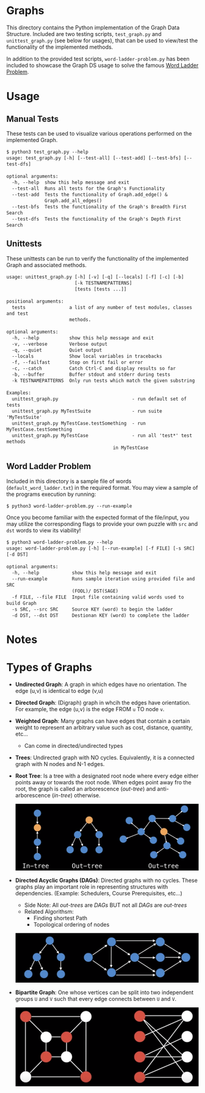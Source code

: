 # Graphs
This directory contains the Python implementation of the Graph Data Structure. Included are two testing scripts, `test_graph.py` and `unittest_graph.py` (see below for usages), that can be used to view/test the functionality of the implemented methods.

In addition to the provided test scripts, `word-ladder-problem.py` has been included to showcase the Graph DS usage to solve the famous [Word Ladder Problem](https://en.wikipedia.org/wiki/Word_ladder).

# Usage

## Manual Tests
These tests can be used to visualize various operations performed on the implemented Graph.
```
$ python3 test_graph.py --help
usage: test_graph.py [-h] [--test-all] [--test-add] [--test-bfs] [--test-dfs]

optional arguments:
  -h, --help  show this help message and exit
  --test-all  Runs all tests for the Graph's Functionality
  --test-add  Tests the functionality of Graph.add_edge() &
              Graph.add_all_edges()
  --test-bfs  Tests the functionality of the Graph's Breadth First Search
  --test-dfs  Tests the functionality of the Graph's Depth First Search
```

## Unittests
These unittests can be run to verify the functionality of the implemented Graph and associated methods. 
```
usage: unittest_graph.py [-h] [-v] [-q] [--locals] [-f] [-c] [-b]
                         [-k TESTNAMEPATTERNS]
                         [tests [tests ...]]

positional arguments:
  tests                a list of any number of test modules, classes and test
                       methods.

optional arguments:
  -h, --help           show this help message and exit
  -v, --verbose        Verbose output
  -q, --quiet          Quiet output
  --locals             Show local variables in tracebacks
  -f, --failfast       Stop on first fail or error
  -c, --catch          Catch Ctrl-C and display results so far
  -b, --buffer         Buffer stdout and stderr during tests
  -k TESTNAMEPATTERNS  Only run tests which match the given substring

Examples:
  unittest_graph.py                           - run default set of tests
  unittest_graph.py MyTestSuite               - run suite 'MyTestSuite'
  unittest_graph.py MyTestCase.testSomething  - run MyTestCase.testSomething
  unittest_graph.py MyTestCase                - run all 'test*' test methods
                                       in MyTestCase
```                                       

## Word Ladder Problem
Included in this directory is a sample file of words (`default_word_ladder.txt`) in the required format. You may view a sample of the programs execution by running:
```
$ python3 word-ladder-problem.py --run-example
```

Once you become familiar with the expected format of the file/input, you may utilize the corresponding flags to provide your own puzzle with `src` and `dst` words to view its viability!
```
$ python3 word-ladder-problem.py --help
usage: word-ladder-problem.py [-h] [--run-example] [-f FILE] [-s SRC] [-d DST]

optional arguments:
  -h, --help            show this help message and exit
  --run-example         Runs sample iteration using provided file and SRC
                        (FOOL)/ DST(SAGE)
  -f FILE, --file FILE  Input file containing valid words used to build Graph
  -s SRC, --src SRC     Source KEY (word) to begin the ladder
  -d DST, --dst DST     Destionan KEY (word) to complete the ladder
```

# Notes

# Types of Graphs
- **Undirected Graph**: A graph in which edges have no orientation. The edge (u,v) is identical to edge (v,u)

- **Directed Graph**: (Digraph) graph in whcih the edges have orientation. For example, the edge  (u,v) is the edge FROM `u` TO node `v`.

- **Weighted Graph**: Many graphs can have edges that contain a certain weight to represent an arbitrary value such as cost, distance, quantity, etc...
   - Can come in directed/undirected types

- **Trees**: Undirected graph with NO cycles. Equivalently, it is a connected graph with N nodes and N-1 edges.

- **Root Tree**: Is a tree with a designated root node where every edge either points away or towards the root node. When edges point away fro the root, the graph is called an arborescence (*out-tree*) and anti-arborescence (*in-tree*) otherwise.

   ![Rooted Trees](../assets/rooted-tree.png)

- **Directed Acyclic Graphs (DAGs)**: Directed graphs with no cycles. These graphs play an important role in representing structures with dependencies. (Example: Schedulers, Course Prerequisites, etc...)
   - Side Note: All *out-trees* are *DAGs* BUT not all *DAGs* are *out-trees*
   - Related Algorithsm:
      - Finding shortest Path
      - Topological ordering of nodes

   ![DAG](../assets/dags.png)

- **Bipartite Graph**: One whose vertices can be split into two independent groups `U` and `V` such that every edge connects between `U` and `V`. 

   ![Bipartite Graph](../assets/bipartite-graph.png)